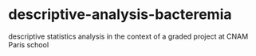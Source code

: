 # descriptive-analysis-bacteremia
descriptive statistics analysis in the context of a graded project at CNAM Paris school
